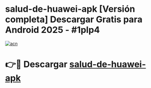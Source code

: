 # salud-de-huawei-apk  [Versión completa] Descargar Gratis para Android 2025 - #1plp4

[![acn](https://github.com/user-attachments/assets/0f9c940e-d8b0-45ae-aac7-cd30a18b3e1c)](https://apps.freeplayer.one?title=salud-de-huawei-apk&ref=9F)

# 👉🔴 Descargar [salud-de-huawei-apk](https://apps.freeplayer.one?title=salud-de-huawei-apk&ref=9F)